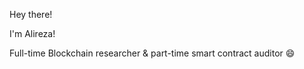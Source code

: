 
<!--
**Allarious/Allarious** is a ✨ _special_ ✨ repository because its `README.md` (this file) appears on your GitHub profile.

Here are some ideas to get you started:

- 🔭 I’m currently working on ...
- 🌱 I’m currently learning ...
- 👯 I’m looking to collaborate on ...
- 🤔 I’m looking for help with ...
- 💬 Ask me about ...
- 📫 How to reach me: ...
- 😄 Pronouns: ...
- ⚡ Fun fact: ...
-->


Hey there!

I'm Alireza!

Full-time Blockchain researcher & part-time smart contract auditor 😄

<!-- <div>
  <a href="https://github.com/Allarious">
    <img align="center" src="https://github-readme-stats.vercel.app/api?username=Allarious&theme=dracula&show_icons=true" />
  </a>
  <a href="https://github.com/Allarious">
    <img align="center" src="https://github-readme-stats.vercel.app/api/top-langs/?username=Allarious&theme=dracula&hide=MATLAB&langs_count=3" />
  </a>
</div>
 -->

